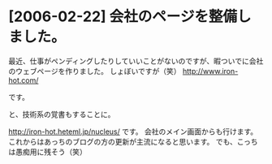 # [2006-02-22] 会社のページを整備しました。


最近、仕事がペンディングしたりしていいことがないのですが、暇ついでに会社のウェブページを作りました。
しょぼいですが（笑）
http://www.iron-hot.com/

です。

と、技術系の覚書もすることに。

http://iron-hot.heteml.jp/nucleus/
です。
会社のメイン画面からも行けます。
これからはあっちのブログの方の更新が主流になると思います。
でも、こっちは愚痴用に残そう（笑）
